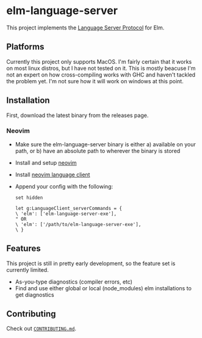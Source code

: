 # elm-language-server

This project implements the [Language Server Protocol](https://microsoft.github.io/language-server-protocol/) for Elm.

## Platforms

Currently this project only supports MacOS. I'm fairly certain that it works on most linux distros, but I have not tested on it. This is mostly beacuse I'm not an expert on how cross-compiling works with GHC and haven't tackled the problem yet. I'm not sure how it will work on windows at this point.

## Installation

First, download the latest binary from the releases page.

### Neovim

* Make sure the elm-language-server binary is either a) available on your path, or b) have an absolute path to wherever the binary is stored
* Install and setup [neovim](https://neovim.io/)
* Install [neovim language client](https://github.com/autozimu/LanguageClient-neovim)
  <!-- - Install [neovim completeion manager 2](https://github.com/ncm2/ncm2) -->
* Append your config with the following:

  ```
  set hidden

  let g:LanguageClient_serverCommands = {
  \ 'elm': ['elm-language-server-exe'],
  " OR
  \ 'elm': ['/path/to/elm-language-server-exe'],
  \ }
  ```

## Features

This project is still in pretty early development, so the feature set is currently limited.

* As-you-type diagnostics (compiler errors, etc)
* Find and use either global or local (node_modules) elm installations to get diagnostics

## Contributing

Check out [`CONTRIBUTING.md`](CONTRIBUTING.md).
